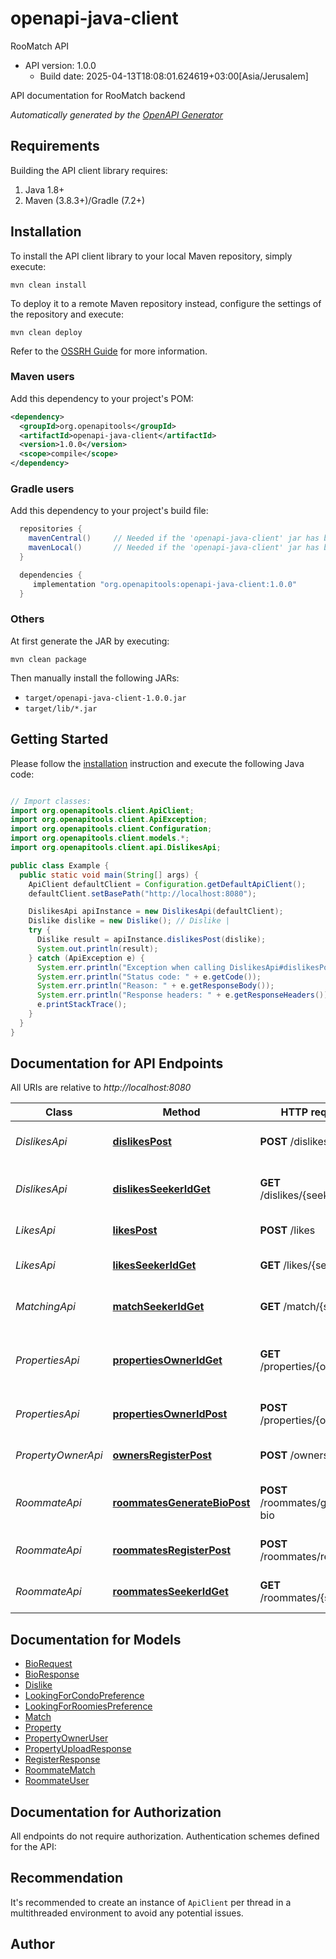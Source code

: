 # openapi-java-client

RooMatch API
- API version: 1.0.0
  - Build date: 2025-04-13T18:08:01.624619+03:00[Asia/Jerusalem]

API documentation for RooMatch backend


*Automatically generated by the [OpenAPI Generator](https://openapi-generator.tech)*


## Requirements

Building the API client library requires:
1. Java 1.8+
2. Maven (3.8.3+)/Gradle (7.2+)

## Installation

To install the API client library to your local Maven repository, simply execute:

```shell
mvn clean install
```

To deploy it to a remote Maven repository instead, configure the settings of the repository and execute:

```shell
mvn clean deploy
```

Refer to the [OSSRH Guide](http://central.sonatype.org/pages/ossrh-guide.html) for more information.

### Maven users

Add this dependency to your project's POM:

```xml
<dependency>
  <groupId>org.openapitools</groupId>
  <artifactId>openapi-java-client</artifactId>
  <version>1.0.0</version>
  <scope>compile</scope>
</dependency>
```

### Gradle users

Add this dependency to your project's build file:

```groovy
  repositories {
    mavenCentral()     // Needed if the 'openapi-java-client' jar has been published to maven central.
    mavenLocal()       // Needed if the 'openapi-java-client' jar has been published to the local maven repo.
  }

  dependencies {
     implementation "org.openapitools:openapi-java-client:1.0.0"
  }
```

### Others

At first generate the JAR by executing:

```shell
mvn clean package
```

Then manually install the following JARs:

* `target/openapi-java-client-1.0.0.jar`
* `target/lib/*.jar`

## Getting Started

Please follow the [installation](#installation) instruction and execute the following Java code:

```java

// Import classes:
import org.openapitools.client.ApiClient;
import org.openapitools.client.ApiException;
import org.openapitools.client.Configuration;
import org.openapitools.client.models.*;
import org.openapitools.client.api.DislikesApi;

public class Example {
  public static void main(String[] args) {
    ApiClient defaultClient = Configuration.getDefaultApiClient();
    defaultClient.setBasePath("http://localhost:8080");

    DislikesApi apiInstance = new DislikesApi(defaultClient);
    Dislike dislike = new Dislike(); // Dislike | 
    try {
      Dislike result = apiInstance.dislikesPost(dislike);
      System.out.println(result);
    } catch (ApiException e) {
      System.err.println("Exception when calling DislikesApi#dislikesPost");
      System.err.println("Status code: " + e.getCode());
      System.err.println("Reason: " + e.getResponseBody());
      System.err.println("Response headers: " + e.getResponseHeaders());
      e.printStackTrace();
    }
  }
}

```

## Documentation for API Endpoints

All URIs are relative to *http://localhost:8080*

Class | Method | HTTP request | Description
------------ | ------------- | ------------- | -------------
*DislikesApi* | [**dislikesPost**](docs/DislikesApi.md#dislikesPost) | **POST** /dislikes | Save a disliked match
*DislikesApi* | [**dislikesSeekerIdGet**](docs/DislikesApi.md#dislikesSeekerIdGet) | **GET** /dislikes/{seekerId} | Get all disliked matches by seeker
*LikesApi* | [**likesPost**](docs/LikesApi.md#likesPost) | **POST** /likes | Save a liked match
*LikesApi* | [**likesSeekerIdGet**](docs/LikesApi.md#likesSeekerIdGet) | **GET** /likes/{seekerId} | Get all liked matches by seeker
*MatchingApi* | [**matchSeekerIdGet**](docs/MatchingApi.md#matchSeekerIdGet) | **GET** /match/{seekerId} | Get next match for seeker
*PropertiesApi* | [**propertiesOwnerIdGet**](docs/PropertiesApi.md#propertiesOwnerIdGet) | **GET** /properties/{ownerId} | Get all properties of a specific owner
*PropertiesApi* | [**propertiesOwnerIdPost**](docs/PropertiesApi.md#propertiesOwnerIdPost) | **POST** /properties/{ownerId} | Upload a new property
*PropertyOwnerApi* | [**ownersRegisterPost**](docs/PropertyOwnerApi.md#ownersRegisterPost) | **POST** /owners/register | Register a property owner user
*RoommateApi* | [**roommatesGenerateBioPost**](docs/RoommateApi.md#roommatesGenerateBioPost) | **POST** /roommates/generate-bio | Generate a personal bio for a roommate
*RoommateApi* | [**roommatesRegisterPost**](docs/RoommateApi.md#roommatesRegisterPost) | **POST** /roommates/register | Register a roommate user
*RoommateApi* | [**roommatesSeekerIdGet**](docs/RoommateApi.md#roommatesSeekerIdGet) | **GET** /roommates/{seekerId} | Get roommate by ID


## Documentation for Models

 - [BioRequest](docs/BioRequest.md)
 - [BioResponse](docs/BioResponse.md)
 - [Dislike](docs/Dislike.md)
 - [LookingForCondoPreference](docs/LookingForCondoPreference.md)
 - [LookingForRoomiesPreference](docs/LookingForRoomiesPreference.md)
 - [Match](docs/Match.md)
 - [Property](docs/Property.md)
 - [PropertyOwnerUser](docs/PropertyOwnerUser.md)
 - [PropertyUploadResponse](docs/PropertyUploadResponse.md)
 - [RegisterResponse](docs/RegisterResponse.md)
 - [RoommateMatch](docs/RoommateMatch.md)
 - [RoommateUser](docs/RoommateUser.md)


## Documentation for Authorization

All endpoints do not require authorization.
Authentication schemes defined for the API:

## Recommendation

It's recommended to create an instance of `ApiClient` per thread in a multithreaded environment to avoid any potential issues.

## Author



